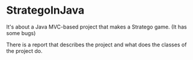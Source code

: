 # StrategoInJava
It's about a Java MVC-based project that makes a Stratego game. (It has some bugs)

There is a report that describes the project and what does the classes of the project do.
